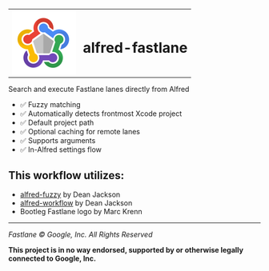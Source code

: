  <table>
    <tr>
      <td> <img src="icon.png" width="128" alt="fastlane Logo" /> </td>
      <td valign="center"> <h1> alfred-fastlane </h1> </td>
    </tr>
</table>


Search and execute Fastlane lanes directly from Alfred

* ✅ Fuzzy matching
* ✅ Automatically detects frontmost Xcode project
* ✅ Default project path
* ✅ Optional caching for remote lanes
* ✅ Supports arguments
* ✅ In-Alfred settings flow

## This workflow utilizes:
* [alfred-fuzzy](https://github.com/deanishe/alfred-fuzzy) by Dean Jackson 
* [alfred-workflow](https://github.com/deanishe/alfred-workflow) by Dean Jackson
* Bootleg Fastlane logo by Marc Krenn

---

*Fastlane © Google, Inc. All Rights Reserved*

**This project is in no way endorsed, supported by or otherwise legally connected to Google, Inc.**
